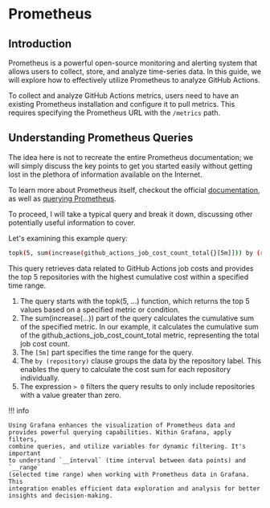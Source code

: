 # Prometheus

## Introduction

Prometheus is a powerful open-source monitoring and alerting system that allows
users to collect, store, and analyze time-series data. In this guide, we will
explore how to effectively utilize Prometheus to analyze GitHub Actions.

To collect and analyze GitHub Actions metrics, users need to have an existing
Prometheus installation and configure it to pull metrics. This requires
specifying the Prometheus URL with the `/metrics` path.

## Understanding Prometheus Queries

The idea here is not to recreate the entire Prometheus documentation; we will
simply discuss the key points to get you started easily without getting lost in
the plethora of information available on the Internet.

To learn more about Prometheus itself, checkout the official
[documentation](https://prometheus.io/docs/introduction/overview/),
as well as [querying Prometheus](https://prometheus.io/docs/prometheus/latest/querying/basics/).

To proceed, I will take a typical query and break it down, discussing other
potentially useful information to cover.

Let's examining this example query:

```bash
topk(5, sum(increase(github_actions_job_cost_count_total{}[5m]])) by (repository) > 0)
```

This query retrieves data related to GitHub Actions job costs and
provides the top 5 repositories with the highest cumulative cost
within a specified time range.

1. The query starts with the topk(5, ...) function, which returns the
   top 5 values based on a specified metric or condition.
2. The sum(increase(...)) part of the query calculates the cumulative
   sum of the specified metric. In our example, it calculates the
   cumulative sum of the github_actions_job_cost_count_total metric,
   representing the total job cost count.
3. The `[5m]` part specifies the time range for the query.
4. The `by (repository)` clause groups the data by the repository label.
   This enables the query to calculate the cost sum for each repository individually.
5. The expression `> 0` filters the query results to only include
   repositories with a value greater than zero.

!!! info

    Using Grafana enhances the visualization of Prometheus data and
    provides powerful querying capabilities. Within Grafana, apply filters,
    combine queries, and utilize variables for dynamic filtering. It's important
    to understand `__interval` (time interval between data points) and `__range`
    (selected time range) when working with Prometheus data in Grafana. This
    integration enables efficient data exploration and analysis for better
    insights and decision-making.
